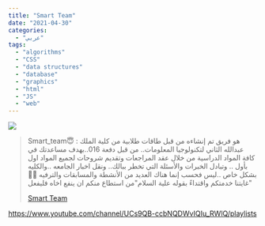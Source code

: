 ```yaml
---
title: "Smart Team"
date: "2021-04-30"
categories:
  - "عربي"
tags:
  - "algorithms"
  - "CSS"
  - "data structures"
  - "database"
  - "graphics"
  - "html"
  - "JS"
  - "web"
---
```


![](https://yt3.ggpht.com/ytc/AAUvwnj4TaUMLpi0R6f4z6FIn2uOsCy0fquyPEJtmxOULA=s176-c-k-c0x00ffffff-no-rj)

> Smart_team😇 : هو فريق تم إنشاءه من قبل طاقات طلابية من كلية الملك عبدالله الثاني لتكنولوجيا المعلومات.. من قبل دفعة 016..بهدف مساعدتك في كافة المواد الدراسية من خلال عقد المراجعات وتقديم شروحات لجميع المواد اول بأول .. وتبادل الخبرات والأسئلة التي تخطر ببالك.. ونقل اخبار الجامعه ..والكليه بشكل خاص ..ليس فحسب إنما هناك العديد من الأنشطة والمسابقات والترفيه 👌🏻غايتنا خدمتكم واقتداءً بقوله علية السلام"من استطاع منكم ان ينفع اخاه فليفعل"
>
> [Smart Team](https://www.youtube.com/c/Smartteam016/playlists)

https://www.youtube.com/channel/UCs9QB-ccbNQDWvIQIu_RWlQ/playlists
